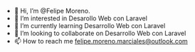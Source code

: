 - 👋 Hi, I’m @Felipe Moreno.
- 👀 I’m interested in Desarollo Web con Laravel 
- 🌱 I’m currently learning Desarrollo Web con Laravel
- 💞️ I’m looking to collaborate on Desarrollo Web con Laravel
- 📫 How to reach me felipe.moreno.marciales@outlook.com
<!---
FelipeIII/FelipeIII is a ✨ special ✨ repository because its `README.md` (this file) appears on your GitHub profile.
You can click the Preview link to take a look at your changes.
--->
